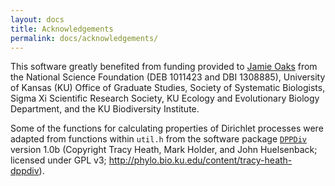 ```yaml
---
layout: docs
title: Acknowledgements
permalink: docs/acknowledgements/
---
```


This software greatly benefited from funding provided to [Jamie
Oaks](http://www.phyletica.com) from the National Science Foundation (DEB
1011423 and DBI 1308885), University of Kansas (KU) Office of Graduate Studies,
Society of Systematic Biologists, Sigma Xi Scientific Research Society, KU
Ecology and Evolutionary Biology Department, and the KU Biodiversity Institute.

Some of the functions for calculating properties of Dirichlet processes were
adapted from functions within `util.h` from the software package
[`DPPDiv`](http://phylo.bio.ku.edu/content/tracy-heath-dppdiv) version 1.0b
(Copyright Tracy Heath, Mark Holder, and John Huelsenback; licensed under GPL
v3; <http://phylo.bio.ku.edu/content/tracy-heath-dppdiv>).


